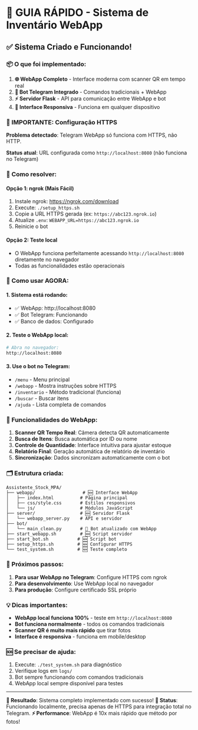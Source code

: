 # 🚀 GUIA RÁPIDO - Sistema de Inventário WebApp

## ✅ Sistema Criado e Funcionando!

### 📦 O que foi implementado:

1. **🌐 WebApp Completo** - Interface moderna com scanner QR em tempo real
2. **🤖 Bot Telegram Integrado** - Comandos tradicionais + WebApp
3. **⚡ Servidor Flask** - API para comunicação entre WebApp e bot
4. **📱 Interface Responsiva** - Funciona em qualquer dispositivo

### 🚨 IMPORTANTE: Configuração HTTPS

**Problema detectado**: Telegram WebApp só funciona com HTTPS, não HTTP.

**Status atual**: URL configurada como `http://localhost:8080` (não funciona no Telegram)

### 🔧 Como resolver:

#### Opção 1: ngrok (Mais Fácil)
1. Instale ngrok: https://ngrok.com/download
2. Execute: `./setup_https.sh`
3. Copie a URL HTTPS gerada (ex: `https://abc123.ngrok.io`)
4. Atualize `.env`: `WEBAPP_URL=https://abc123.ngrok.io`
5. Reinicie o bot

#### Opção 2: Teste local
- O WebApp funciona perfeitamente acessando `http://localhost:8080` diretamente no navegador
- Todas as funcionalidades estão operacionais

### 🎯 Como usar AGORA:

#### 1. Sistema está rodando:
- ✅ WebApp: http://localhost:8080
- ✅ Bot Telegram: Funcionando
- ✅ Banco de dados: Configurado

#### 2. Teste o WebApp local:
```bash
# Abra no navegador:
http://localhost:8080
```

#### 3. Use o bot no Telegram:
- `/menu` - Menu principal
- `/webapp` - Mostra instruções sobre HTTPS
- `/inventario` - Método tradicional (funciona)
- `/buscar` - Buscar itens
- `/ajuda` - Lista completa de comandos

### 📱 Funcionalidades do WebApp:

1. **Scanner QR Tempo Real**: Câmera detecta QR automaticamente
2. **Busca de Itens**: Busca automática por ID ou nome
3. **Controle de Quantidade**: Interface intuitiva para ajustar estoque
4. **Relatório Final**: Geração automática de relatório de inventário
5. **Sincronização**: Dados sincronizam automaticamente com o bot

### 🗂️ Estrutura criada:

```
Assistente_Stock_MPA/
├── webapp/                  # 🆕 Interface WebApp
│   ├── index.html          # Página principal
│   ├── css/style.css       # Estilos responsivos
│   └── js/                 # Módulos JavaScript
├── server/                 # 🆕 Servidor Flask
│   └── webapp_server.py    # API e servidor
├── bot/
│   └── main_clean.py       # 🔄 Bot atualizado com WebApp
├── start_webapp.sh         # 🆕 Script servidor
├── start_bot.sh           # 🆕 Script bot
├── setup_https.sh         # 🆕 Configurar HTTPS
└── test_system.sh         # 🆕 Teste completo
```

### 🎉 Próximos passos:

1. **Para usar WebApp no Telegram**: Configure HTTPS com ngrok
2. **Para desenvolvimento**: Use WebApp local no navegador
3. **Para produção**: Configure certificado SSL próprio

### 💡 Dicas importantes:

- **WebApp local funciona 100%** - teste em `http://localhost:8080`
- **Bot funciona normalmente** - todos os comandos tradicionais
- **Scanner QR é muito mais rápido** que tirar fotos
- **Interface é responsiva** - funciona em mobile/desktop

### 🆘 Se precisar de ajuda:

1. Execute: `./test_system.sh` para diagnóstico
2. Verifique logs em `logs/`
3. Bot sempre funcionando com comandos tradicionais
4. WebApp local sempre disponível para testes

---

**🎯 Resultado**: Sistema completo implementado com sucesso!
**🚀 Status**: Funcionando localmente, precisa apenas de HTTPS para integração total no Telegram.
**⚡ Performance**: WebApp é 10x mais rápido que método por fotos!
